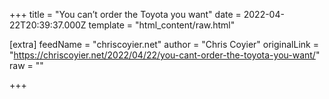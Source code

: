 
+++
title = "You can’t order the Toyota you want"
date = 2022-04-22T20:39:37.000Z
template = "html_content/raw.html"

[extra]
feedName = "chriscoyier.net"
author = "Chris Coyier"
originalLink = "https://chriscoyier.net/2022/04/22/you-cant-order-the-toyota-you-want/"
raw = ""

+++

